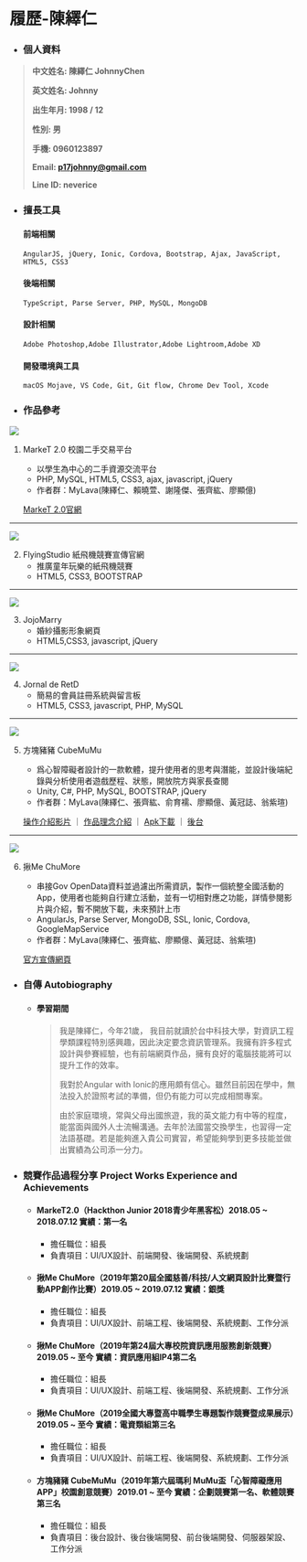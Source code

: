 # 履歷-陳繹仁

- ### **個人資料**

> **中文姓名: 陳繹仁 JohnnyChen**
>
> **英文姓名: Johnny**
>
> **出生年月: 1998 / 12**
>
> **性別: 男**
>
> **手機: 0960123897**
>
> **Email: p17johnny@gmail.com**
>
> **Line ID: neverice**
>


- ### 擅長工具

    #### 前端相關
    ```
    AngularJS, jQuery, Ionic, Cordova, Bootstrap, Ajax, JavaScript, HTML5, CSS3
    ```
    #### 後端相關
    ```
    TypeScript, Parse Server, PHP, MySQL, MongoDB
    ```
    #### 設計相關
    ```
    Adobe Photoshop,Adobe Illustrator,Adobe Lightroom,Adobe XD
    ```
    #### 開發環境與工具
    ```
    macOS Mojave, VS Code, Git, Git flow, Chrome Dev Tool, Xcode
    ```
  
- ### 作品參考

  
![](https://github.com/p17johnny/resume/raw/master/img/chugia.jpg)

1.  MarkeT 2.0 校園二手交易平台
    -  以學生為中心的二手資源交流平台 
    -  PHP, MySQL, HTML5, CSS3, ajax, javascript, jQuery
    -  作者群：MyLava(陳繹仁、賴曉萱、謝隆傑、張齊紘、廖顯億)

    [MarkeT 2.0官網](https://rensv.synology.me/market2_0/chugiamain/index.php)

---

![](https://github.com/p17johnny/resume/raw/master/img/flyingstudio.jpg) 


2.  FlyingStudio 紙飛機競賽宣傳官網
    -  推廣童年玩樂的紙飛機競賽
    -  HTML5, CSS3, BOOTSTRAP

---

![](https://github.com/p17johnny/resume/raw/master/img/jojo.jpg)

3.  JojoMarry
    -  婚紗攝影形象網頁
    -  HTML5,CSS3, javascript, jQuery

---

![](https://github.com/p17johnny/resume/raw/master/img/jnretd.jpg)

4.  Jornal de RetD
    -  簡易的會員註冊系統與留言板
    -  HTML5, CSS3, javascript, PHP, MySQL

---

![](https://github.com/p17johnny/resume/raw/master/img/cubemumu.jpg) 

5.  方塊豬豬 CubeMuMu
    -  爲心智障礙者設計的一款軟體，提升使用者的思考與潛能，並設計後端紀錄與分析使用者遊戲歷程、狀態，開放院方與家長查閱
    -  Unity, C#, PHP, MySQL, BOOTSTRAP, jQuery
    -  作者群：MyLava(陳繹仁、張齊紘、俞育襦、廖顯億、黃冠誌、翁紫瑄)

    [操作介紹影片](https://youtu.be/g91Ds_5bnYU)
    ｜
    [作品理念介紹](https://youtu.be/4zMuve65g0U)
    ｜
    [Apk下載](https://drive.google.com/file/d/1nso1zXQqyFOaqmDqeiZVzffOmT6aTfoU/view?usp=sharing)
    ｜
    [後台](https://rensv.synology.me/MariaMumu/bk/index.php)

---

![](https://github.com/p17johnny/resume/raw/master/img/chumore.jpg) 

6.  揪Me ChuMore
    -  串接Gov OpenData資料並過濾出所需資訊，製作一個統整全國活動的App，使用者也能夠自行建立活動，並有一切相對應之功能，詳情參閱影片與介紹，暫不開放下載，未來預計上市
    -  AngularJs, Parse Server, MongoDB, SSL, Ionic, Cordova, GoogleMapService
    -  作者群：MyLava(陳繹仁、張齊紘、廖顯億、黃冠誌、翁紫瑄)
    
    [官方宣傳網頁](https://rensv.synology.me:3000/)


- ### **自傳 Autobiography**

  - #### **學習期間**

    > 我是陳繹仁，今年21歲， 我目前就讀於台中科技大學，對資訊工程學類課程特別感興趣，因此決定要念資訊管理系。我擁有許多程式設計與參賽經驗，也有前端網頁作品，擁有良好的電腦技能將可以提升工作的效率。
    >
    >我對於Angular with Ionic的應用頗有信心。雖然目前因在學中，無法投入於證照考試的準備，但仍有能力可以完成相關專案。
    >
    >由於家庭環境，常與父母出國旅遊，我的英文能力有中等的程度，能當面與國外人士流暢溝通。去年於法國當交換學生，也習得一定法語基礎。若是能夠進入貴公司實習，希望能夠學到更多技能並做出實績為公司添一分力。
  
- ### **競賽作品過程分享 Project Works Experience and Achievements**

  - #### MarkeT2.0（Hackthon Junior 2018青少年黑客松）2018.05 ~ 2018.07.12 實績：第一名
    -  擔任職位：組長
    -  負責項目：UI/UX設計、前端開發、後端開發、系統規劃
    >
    > 
  - #### 揪Me ChuMore（2019年第20屆全國慈善/科技/人文網頁設計比賽暨行動APP創作比賽）2019.05 ~ 2019.07.12 實績：銀獎
    -  擔任職位：組長
    -  負責項目：UI/UX設計、前端工程、後端開發、系統規劃、工作分派
    >
    > 

  - #### 揪Me ChuMore（2019年第24屆大專校院資訊應用服務創新競賽）2019.05 ~ 至今 實績：資訊應用組IP4第二名
    -  擔任職位：組長
    -  負責項目：UI/UX設計、前端工程、後端開發、系統規劃、工作分派
    >
    > 
    
  - #### 揪Me ChuMore（2019全國大專暨高中職學生專題製作競賽暨成果展示）2019.05 ~ 至今 實績：電資類組第三名
    -  擔任職位：組長
    -  負責項目：UI/UX設計、前端工程、後端開發、系統規劃、工作分派
    >
    > 

  - #### 方塊豬豬 CubeMuMu（2019年第六屆瑪利 MuMu盃「心智障礙應用 APP」校園創意競賽）2019.01 ~ 至今 實績：企劃競賽第一名、軟體競賽第三名
    -  擔任職位：組長
    -  負責項目：後台設計、後台後端開發、前台後端開發、伺服器架設、工作分派
    >
    > 
